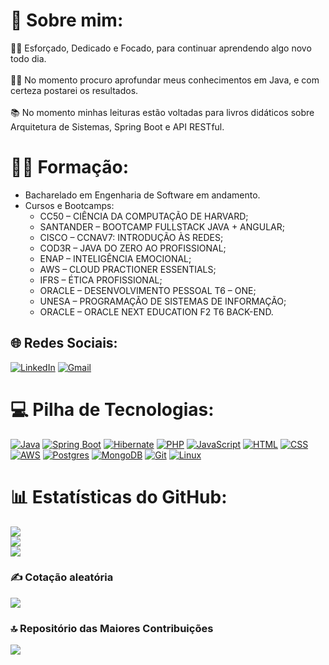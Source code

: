 # 💫 Sobre mim:
🧑🏽 Esforçado, Dedicado e Focado, para continuar aprendendo algo novo todo dia. <br><br>✍🏽 No momento procuro aprofundar meus conhecimentos em Java, e com certeza postarei os resultados.<br><br>📚 No momento minhas leituras estão voltadas para livros didáticos sobre Arquitetura de Sistemas, Spring Boot e API RESTful.

# 👨‍🎓 Formação:
- Bacharelado em Engenharia de Software em andamento.
- Cursos e Bootcamps:
   - CC50 – CIÊNCIA DA COMPUTAÇÃO DE HARVARD;
   - SANTANDER – BOOTCAMP FULLSTACK JAVA + ANGULAR;
   - CISCO – CCNAV7: INTRODUÇÃO ÀS REDES;
   - COD3R – JAVA DO ZERO AO PROFISSIONAL;
   - ENAP – INTELIGÊNCIA EMOCIONAL;
   - AWS – CLOUD PRACTIONER ESSENTIALS;
   - IFRS – ÉTICA PROFISSIONAL;
   - ORACLE – DESENVOLVIMENTO PESSOAL T6 – ONE;
   - UNESA – PROGRAMAÇÃO DE SISTEMAS DE INFORMAÇÃO;
   - ORACLE – ORACLE NEXT EDUCATION F2 T6 BACK-END.


## 🌐 Redes Sociais:
[![LinkedIn](https://img.shields.io/badge/LinkedIn-%230077B5.svg?logo=linkedin&logoColor=white)](https://www.linkedin.com/in/igorcoelho808) [![Gmail](https://img.shields.io/badge/Gmail-D14836?logo=gmail&logoColor=white)](mailto:igorcoelho808@gmail.com)

# 💻 Pilha de Tecnologias:
[![Java](https://img.shields.io/badge/Java-%23ED8B00.svg?logo=openjdk&logoColor=white)](#) [![Spring Boot](https://img.shields.io/badge/Spring%20Boot-6DB33F?logo=springboot&logoColor=fff)](#) [![Hibernate](https://img.shields.io/badge/Hibernate-59666C?logo=hibernate&logoColor=fff)](#) [![PHP](https://img.shields.io/badge/php-%23777BB4.svg?&logo=php&logoColor=white)](#) [![JavaScript](https://img.shields.io/badge/JavaScript-F7DF1E?logo=javascript&logoColor=000)](#) 	[![HTML](https://img.shields.io/badge/HTML-%23E34F26.svg?logo=html5&logoColor=white)](#) 	[![CSS](https://img.shields.io/badge/CSS-1572B6?logo=css3&logoColor=fff)](#) [![AWS](https://img.shields.io/badge/AWS-%23FF9900.svg?logo=amazon-web-services&logoColor=white)](#) [![Postgres](https://img.shields.io/badge/Postgres-%23316192.svg?logo=postgresql&logoColor=white)](#) [![MongoDB](https://img.shields.io/badge/MongoDB-%234ea94b.svg?logo=mongodb&logoColor=white)](#) 	[![Git](https://img.shields.io/badge/Git-F05032?logo=git&logoColor=fff)](#) [![Linux](https://img.shields.io/badge/Linux-FCC624?logo=linux&logoColor=black)](#)

# 📊 Estatísticas do GitHub:
![](https://github-readme-stats.vercel.app/api?username=Igor-raphael&theme=dracula&hide_border=true&include_all_commits=true&count_private=true)<br/>
![](https://github-readme-streak-stats.herokuapp.com/?user=Igor-raphael&theme=dracula&hide_border=true)<br/>
![](https://github-readme-stats.vercel.app/api/top-langs/?username=Igor-raphael&theme=dracula&hide_border=true&include_all_commits=true&count_private=true&layout=compact)

### ✍️ Cotação aleatória 
![](https://quotes-github-readme.vercel.app/api?type=horizontal&theme=tokyonight)

### 🔝 Repositório das Maiores Contribuições
![](https://github-contributor-stats.vercel.app/api?username=Igor-raphael&limit=5&theme=dark&combine_all_yearly_contributions=true)
